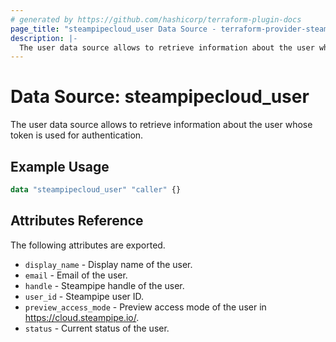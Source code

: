 ```yaml
---
# generated by https://github.com/hashicorp/terraform-plugin-docs
page_title: "steampipecloud_user Data Source - terraform-provider-steampipecloud"
description: |-
  The user data source allows to retrieve information about the user whose token is used for authentication.
---
```


# Data Source: steampipecloud_user

The user data source allows to retrieve information about the user whose token is used for authentication.

## Example Usage

```terraform
data "steampipecloud_user" "caller" {}
```

## Attributes Reference

The following attributes are exported.

- `display_name` - Display name of the user.
- `email` - Email of the user.
- `handle` - Steampipe handle of the user.
- `user_id` - Steampipe user ID.
- `preview_access_mode` - Preview access mode of the user in https://cloud.steampipe.io/.
- `status` - Current status of the user.
